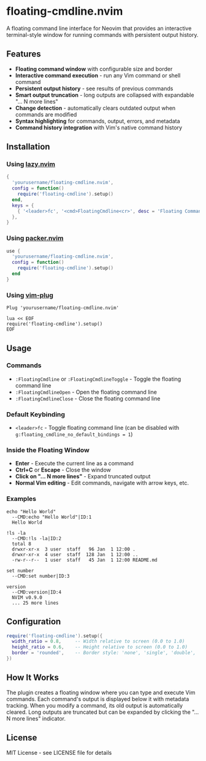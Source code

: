 # floating-cmdline.nvim

A floating command line interface for Neovim that provides an interactive terminal-style window for running commands with persistent output history.

## Features

- **Floating command window** with configurable size and border
- **Interactive command execution** - run any Vim command or shell command
- **Persistent output history** - see results of previous commands
- **Smart output truncation** - long outputs are collapsed with expandable "... N more lines"
- **Change detection** - automatically clears outdated output when commands are modified
- **Syntax highlighting** for commands, output, errors, and metadata
- **Command history integration** with Vim's native command history

## Installation

### Using [lazy.nvim](https://github.com/folke/lazy.nvim)
```lua
{
  'yourusername/floating-cmdline.nvim',
  config = function()
    require('floating-cmdline').setup()
  end,
  keys = {
    { '<leader>fc', '<cmd>FloatingCmdline<cr>', desc = 'Floating Command Line' },
  },
}
```

### Using [packer.nvim](https://github.com/wbthomason/packer.nvim)
```lua
use {
  'yourusername/floating-cmdline.nvim',
  config = function()
    require('floating-cmdline').setup()
  end
}
```

### Using [vim-plug](https://github.com/junegunn/vim-plug)
```vim
Plug 'yourusername/floating-cmdline.nvim'

lua << EOF
require('floating-cmdline').setup()
EOF
```

## Usage

### Commands

- `:FloatingCmdline` or `:FloatingCmdlineToggle` - Toggle the floating command line
- `:FloatingCmdlineOpen` - Open the floating command line
- `:FloatingCmdlineClose` - Close the floating command line

### Default Keybinding

- `<leader>fc` - Toggle floating command line (can be disabled with `g:floating_cmdline_no_default_bindings = 1`)

### Inside the Floating Window

- **Enter** - Execute the current line as a command
- **Ctrl+C** or **Escape** - Close the window
- **Click on "... N more lines"** - Expand truncated output
- **Normal Vim editing** - Edit commands, navigate with arrow keys, etc.

### Examples

```
echo "Hello World"
  --CMD:echo "Hello World"|ID:1
  Hello World

!ls -la
  --CMD:!ls -la|ID:2
  total 8
  drwxr-xr-x  3 user  staff   96 Jan  1 12:00 .
  drwxr-xr-x  4 user  staff  128 Jan  1 12:00 ..
  -rw-r--r--  1 user  staff   45 Jan  1 12:00 README.md

set number
  --CMD:set number|ID:3

version
  --CMD:version|ID:4
  NVIM v0.9.0
  ... 25 more lines
```

## Configuration

```lua
require('floating-cmdline').setup({
  width_ratio = 0.8,     -- Width relative to screen (0.0 to 1.0)
  height_ratio = 0.6,    -- Height relative to screen (0.0 to 1.0)  
  border = 'rounded',    -- Border style: 'none', 'single', 'double', 'rounded', 'solid', 'shadow'
})
```

## How It Works

The plugin creates a floating window where you can type and execute Vim commands. Each command's output is displayed below it with metadata tracking. When you modify a command, its old output is automatically cleared. Long outputs are truncated but can be expanded by clicking the "... N more lines" indicator.

## License

MIT License - see LICENSE file for details